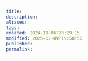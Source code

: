 ```yaml
---
title: 
description: 
aliases: 
tags: 
created: 2024-11-06T20:29:15
modified: 2025-02-09T19:50:50
published: 
permalink: 
---
```

